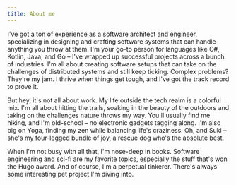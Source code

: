 ```yaml
---
title: About me
---
```


I've got a ton of experience as a software architect and engineer, specializing in designing and crafting software systems that can handle anything you throw at them. I'm your go-to person for languages like C#, Kotlin, Java, and Go – I've wrapped up successful projects across a bunch of industries. I'm all about creating software setups that can take on the challenges of distributed systems and still keep ticking. Complex problems? They're my jam. I thrive when things get tough, and I've got the track record to prove it.

But hey, it's not all about work. My life outside the tech realm is a colorful mix. I'm all about hitting the trails, soaking in the beauty of the outdoors and taking on the challenges nature throws my way. You'll usually find me hiking, and I'm old-school – no electronic gadgets tagging along. I'm also big on Yoga, finding my zen while balancing life's craziness. Oh, and Suki – she's my four-legged bundle of joy, a rescue dog who's the absolute best.

When I'm not busy with all that, I'm nose-deep in books. Software engineering and sci-fi are my favorite topics, especially the stuff that's won the Hugo award. And of course, I'm a perpetual tinkerer. There's always some interesting pet project I'm diving into.
